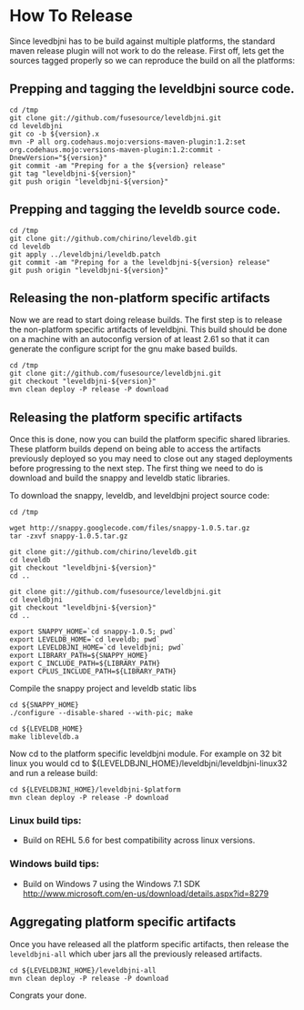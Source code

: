 # How To Release

Since levedbjni has to be build against multiple platforms, the standard maven release plugin will not work to do the release.  First off, lets 
get the sources tagged properly so we can reproduce the build on all the platforms:

## Prepping and tagging the leveldbjni source code.
    
    cd /tmp
    git clone git://github.com/fusesource/leveldbjni.git
    cd leveldbjni
    git co -b ${version}.x
    mvn -P all org.codehaus.mojo:versions-maven-plugin:1.2:set org.codehaus.mojo:versions-maven-plugin:1.2:commit -DnewVersion="${version}" 
    git commit -am "Preping for a the ${version} release"
    git tag "leveldbjni-${version}"
    git push origin "leveldbjni-${version}"
    
## Prepping and tagging the leveldb source code.

    cd /tmp
    git clone git://github.com/chirino/leveldb.git
    cd leveldb
    git apply ../leveldbjni/leveldb.patch
    git commit -am "Preping for a the leveldbjni-${version} release"
    git push origin "leveldbjni-${version}"    

## Releasing the non-platform specific artifacts

Now we are read to start doing release builds.  The first step is to release the non-platform specific artifacts
of leveldbjni.  This build should be done on a machine with an autoconfig version of at least 2.61 so that it
can generate the configure script for the gnu make based builds.

    cd /tmp
    git clone git://github.com/fusesource/leveldbjni.git
    git checkout "leveldbjni-${version}"
    mvn clean deploy -P release -P download

## Releasing the platform specific artifacts

Once this is done, now you can build the platform specific shared libraries.  These platform builds depend on
being able to access the artifacts previously deployed so you may need to close out any staged deployments before
progressing to the next step.  The first thing we need to do is download and build the snappy and leveldb 
static libraries.

To download the snappy, leveldb, and leveldbjni project source code:
    
    cd /tmp

    wget http://snappy.googlecode.com/files/snappy-1.0.5.tar.gz
    tar -zxvf snappy-1.0.5.tar.gz

    git clone git://github.com/chirino/leveldb.git
    cd leveldb
    git checkout "leveldbjni-${version}" 
    cd ..

    git clone git://github.com/fusesource/leveldbjni.git
    cd leveldbjni
    git checkout "leveldbjni-${version}" 
    cd ..
    
    export SNAPPY_HOME=`cd snappy-1.0.5; pwd`
    export LEVELDB_HOME=`cd leveldb; pwd`
    export LEVELDBJNI_HOME=`cd leveldbjni; pwd`
    export LIBRARY_PATH=${SNAPPY_HOME}
    export C_INCLUDE_PATH=${LIBRARY_PATH}
    export CPLUS_INCLUDE_PATH=${LIBRARY_PATH}

Compile the snappy project and leveldb static libs

    cd ${SNAPPY_HOME}
    ./configure --disable-shared --with-pic; make
    
    cd ${LEVELDB_HOME}
    make libleveldb.a
    
Now cd to the platform specific leveldbjni module.  For example on 32 bit linux you would cd to ${LEVELDBJNI_HOME}/leveldbjni/leveldbjni-linux32 and run a release build:

    cd ${LEVELDBJNI_HOME}/leveldbjni-$platform
    mvn clean deploy -P release -P download
    
### Linux build tips:

* Build on REHL 5.6 for best compatibility across linux versions.    

### Windows build tips:

* Build on Windows 7 using the Windows 7.1 SDK http://www.microsoft.com/en-us/download/details.aspx?id=8279

## Aggregating platform specific artifacts

Once you have released all the platform specific artifacts, then release the `leveldbjni-all` which uber jars all the previously released artifacts.

    cd ${LEVELDBJNI_HOME}/leveldbjni-all
    mvn clean deploy -P release -P download

Congrats your done.